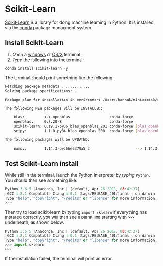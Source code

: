# Scikit-Learn

[Scikit-Learn](http://scikit-learn.org/stable/index.html) is a library for doing machine learning in Python. It is installed via the [conda](conda.md) package managment system.

## Install Scikit-Learn

1. *Open* a [windows](windows_terminal.md) or [OS/X](osx_terminal.md) terminal
2. *Type* the following into the terminal:

```shell
conda install scikit-learn -y
```
The terminal should print something like the following:

```bash
Fetching package metadata .............
Solving package specifications: .

Package plan for installation in environment /Users/hannah/miniconda3/envs/installenv:

The following NEW packages will be INSTALLED:

    blas:         1.1-openblas                  conda-forge
    openblas:     0.2.20-8                      conda-forge
    scikit-learn: 0.19.1-py36_blas_openblas_201 conda-forge [blas_openblas]
    scipy:        1.1.0-py36_blas_openblas_200  conda-forge [blas_openblas]

The following packages will be UPDATED:

    numpy:        1.14.3-py36he6379a5_2                     --> 1.14.3-py36_blas_openblas_200 conda-forge [blas_openblas]
```
## Test Scikit-Learn  install

While still in the terminal, launch the Python interpreter by *typing* `Python`. You should then see something like:
```python
Python 3.6.5 |Anaconda, Inc.| (default, Apr 26 2018, 08:42:37) 
[GCC 4.2.1 Compatible Clang 4.0.1 (tags/RELEASE_401/final)] on darwin
Type "help", "copyright", "credits" or "license" for more information.
>>> 
```

Then try to load scikit-learn by typing `import sklearn` If everything has installed correctly, you will then see a blank line starting with `>>>` underneath, as shown below. 
```python
Python 3.6.5 |Anaconda, Inc.| (default, Apr 26 2018, 08:42:37) 
[GCC 4.2.1 Compatible Clang 4.0.1 (tags/RELEASE_401/final)] on darwin
Type "help", "copyright", "credits" or "license" for more information.
>>> import sklearn
>>> 
```

If the installation failed, the terminal will print an error. 
